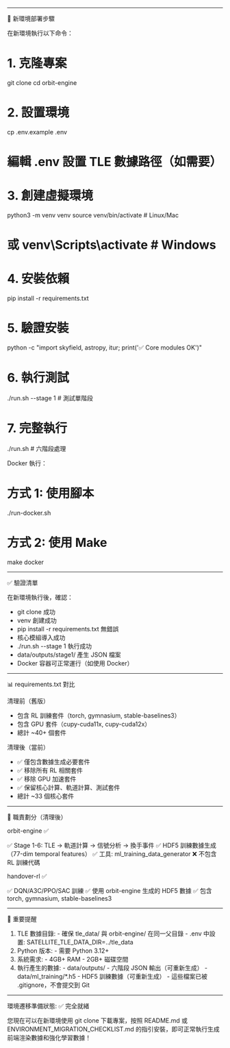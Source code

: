  ---
  🚀 新環境部署步驟

  在新環境執行以下命令：

  # 1. 克隆專案
  git clone <your-orbit-engine-repo>
  cd orbit-engine

  # 2. 設置環境
  cp .env.example .env
  # 編輯 .env 設置 TLE 數據路徑（如需要）

  # 3. 創建虛擬環境
  python3 -m venv venv
  source venv/bin/activate  # Linux/Mac
  # 或 venv\Scripts\activate  # Windows

  # 4. 安裝依賴
  pip install -r requirements.txt

  # 5. 驗證安裝
  python -c "import skyfield, astropy, itur; print('✅ Core modules OK')"

  # 6. 執行測試
  ./run.sh --stage 1  # 測試單階段

  # 7. 完整執行
  ./run.sh  # 六階段處理

  Docker 執行：

  # 方式 1: 使用腳本
  ./run-docker.sh

  # 方式 2: 使用 Make
  make docker

  ---
  ✅ 驗證清單

  在新環境執行後，確認：

  - git clone 成功
  - venv 創建成功
  - pip install -r requirements.txt 無錯誤
  - 核心模組導入成功
  - ./run.sh --stage 1 執行成功
  - data/outputs/stage1/ 產生 JSON 檔案
  - Docker 容器可正常運行（如使用 Docker）

  ---
  📊 requirements.txt 對比

  清理前（舊版）

  - 包含 RL 訓練套件（torch, gymnasium, stable-baselines3）
  - 包含 GPU 套件（cupy-cuda11x, cupy-cuda12x）
  - 總計 ~40+ 個套件

  清理後（當前）

  - ✅ 僅包含數據生成必要套件
  - ✅ 移除所有 RL 相關套件
  - ✅ 移除 GPU 加速套件
  - ✅ 保留核心計算、軌道計算、測試套件
  - 總計 ~33 個核心套件

  ---
  🎯 職責劃分（清理後）

  orbit-engine ✅

  ✅ Stage 1-6: TLE → 軌道計算 → 信號分析 → 換手事件
  ✅ HDF5 訓練數據生成（77-dim temporal features）
  ✅ 工具: ml_training_data_generator
  ❌ 不包含 RL 訓練代碼

  handover-rl ✅

  ✅ DQN/A3C/PPO/SAC 訓練
  ✅ 使用 orbit-engine 生成的 HDF5 數據
  ✅ 包含 torch, gymnasium, stable-baselines3

  ---
  📝 重要提醒

  1. TLE 數據目錄:
    - 確保 tle_data/ 與 orbit-engine/ 在同一父目錄
    - .env 中設置: SATELLITE_TLE_DATA_DIR=../tle_data
  2. Python 版本:
    - 需要 Python 3.12+
  3. 系統需求:
    - 4GB+ RAM
    - 2GB+ 磁碟空間
  4. 執行產生的數據:
    - data/outputs/ - 六階段 JSON 輸出（可重新生成）
    - data/ml_training/*.h5 - HDF5 訓練數據（可重新生成）
    - 這些檔案已被 .gitignore，不會提交到 Git

  ---
  環境遷移準備狀態: ✅ 完全就緒

  您現在可以在新環境使用 git clone 下載專案，按照 README.md 或 ENVIRONMENT_MIGRATION_CHECKLIST.md
  的指引安裝，即可正常執行生成前端渲染數據和強化學習數據！